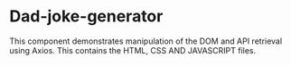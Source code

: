 # Dad-joke-generator
This component demonstrates manipulation of the DOM and API retrieval using Axios. This contains the HTML, CSS AND JAVASCRIPT files.
